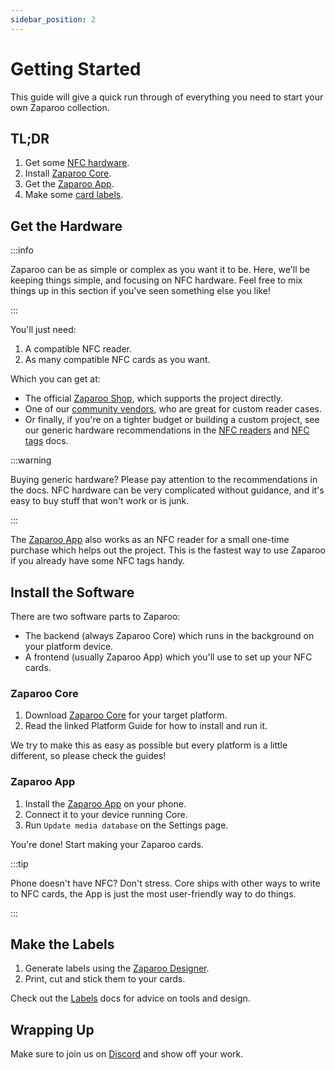```yaml
---
sidebar_position: 2
---
```


# Getting Started

This guide will give a quick run through of everything you need to start your own Zaparoo collection.

## TL;DR

1. Get some [NFC hardware](https://shop.zaparoo.com/products/zaparoo-starter-kit).
2. Install [Zaparoo Core](/downloads/#zaparoo-core).
3. Get the [Zaparoo App](https://zaparoo.app/).
4. Make some [card labels](https://design.zaparoo.org/).

## Get the Hardware

:::info

Zaparoo can be as simple or complex as you want it to be. Here, we'll be keeping things simple,
and focusing on NFC hardware. Feel free to mix things up in this section if you've seen something else you like!

:::

You'll just need:

1. A compatible NFC reader.
2. As many compatible NFC cards as you want.

Which you can get at:

- The official [Zaparoo Shop](https://shop.zaparoo.com/), which supports the project directly.
- One of our [community vendors](https://wiki.zaparoo.org/Vendors), who are great for custom reader cases.
- Or finally, if you're on a tighter budget or building a custom project, see our generic hardware recommendations in
  the [NFC
  readers](https://wiki.zaparoo.org/NFC_readers) and [NFC tags](https://wiki.zaparoo.org/NFC_tags) docs.

:::warning

Buying generic hardware? Please pay attention to the recommendations in the docs. NFC hardware can be very complicated
without guidance, and it's easy to buy stuff that won't work or is junk.

:::

The [Zaparoo App](https://zaparoo.app/) also works as an NFC reader for a small one-time
purchase which helps out the project. This is the fastest way to use Zaparoo if you already have some NFC
tags handy.

## Install the Software

There are two software parts to Zaparoo:

- The backend (always Zaparoo Core) which runs in the background on your platform device.
- A frontend (usually Zaparoo App) which you'll use to set up your NFC cards.

### Zaparoo Core

1. Download [Zaparoo Core](/downloads/#zaparoo-core) for your target platform.
2. Read the linked Platform Guide for how to install and run it.

We try to make this as easy as possible but every platform is a little different, so please check the guides!

### Zaparoo App

1. Install the [Zaparoo App](/downloads/#zaparoo-app) on your phone.
2. Connect it to your device running Core.
3. Run `Update media database` on the Settings page.

You're done! Start making your Zaparoo cards.

:::tip

Phone doesn't have NFC? Don't stress. Core ships with other ways to write to NFC cards, the App is just
the most user-friendly way to do things.

:::

## Make the Labels

1. Generate labels using the [Zaparoo Designer](https://design.zaparoo.org/).
2. Print, cut and stick them to your cards.

Check out the [Labels](https://wiki.zaparoo.org/Labels) docs for advice on tools and design.

## Wrapping Up

Make sure to join us on [Discord](https://zaparoo.org/discord) and show off your work.
